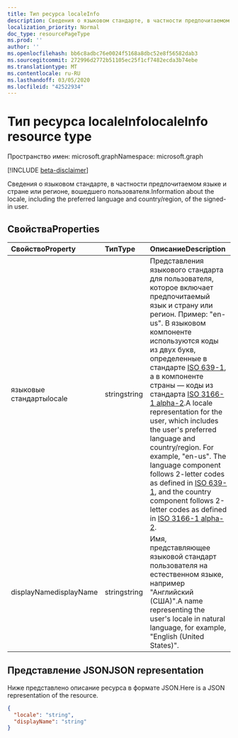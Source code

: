 ```yaml
---
title: Тип ресурса localeInfo
description: Сведения о языковом стандарте, в частности предпочитаемом языке и стране или регионе, вошедшего пользователя.
localization_priority: Normal
doc_type: resourcePageType
ms.prod: ''
author: ''
ms.openlocfilehash: bb6c8adbc76e0024f5168a8dbc52e8f56582dab3
ms.sourcegitcommit: 272996d2772b51105ec25f1cf7482ecda3b74ebe
ms.translationtype: MT
ms.contentlocale: ru-RU
ms.lasthandoff: 03/05/2020
ms.locfileid: "42522934"
---
```

# <a name="localeinfo-resource-type"></a><span data-ttu-id="cfb19-103">Тип ресурса localeInfo</span><span class="sxs-lookup"><span data-stu-id="cfb19-103">localeInfo resource type</span></span>

<span data-ttu-id="cfb19-104">Пространство имен: microsoft.graph</span><span class="sxs-lookup"><span data-stu-id="cfb19-104">Namespace: microsoft.graph</span></span>

[!INCLUDE [beta-disclaimer](../../includes/beta-disclaimer.md)]

<span data-ttu-id="cfb19-105">Сведения о языковом стандарте, в частности предпочитаемом языке и стране или регионе, вошедшего пользователя.</span><span class="sxs-lookup"><span data-stu-id="cfb19-105">Information about the locale, including the preferred language and country/region, of the signed-in user.</span></span>


## <a name="properties"></a><span data-ttu-id="cfb19-106">Свойства</span><span class="sxs-lookup"><span data-stu-id="cfb19-106">Properties</span></span>
| <span data-ttu-id="cfb19-107">Свойство</span><span class="sxs-lookup"><span data-stu-id="cfb19-107">Property</span></span>     | <span data-ttu-id="cfb19-108">Тип</span><span class="sxs-lookup"><span data-stu-id="cfb19-108">Type</span></span>   |<span data-ttu-id="cfb19-109">Описание</span><span class="sxs-lookup"><span data-stu-id="cfb19-109">Description</span></span>|
|:---------------|:--------|:----------|
|<span data-ttu-id="cfb19-110">языковые стандарты</span><span class="sxs-lookup"><span data-stu-id="cfb19-110">locale</span></span>|<span data-ttu-id="cfb19-111">string</span><span class="sxs-lookup"><span data-stu-id="cfb19-111">string</span></span>|<span data-ttu-id="cfb19-p101">Представления языкового стандарта для пользователя, которое включает предпочитаемый язык и страну или регион. Пример: "en-us". В языковом компоненте используются коды из двух букв, определенные в стандарте [ISO 639-1](https://www.iso.org/iso/home/standards/language_codes.htm), а в компоненте страны — коды из стандарта [ISO 3166-1 alpha-2](https://www.iso.org/iso/country_codes.htm).</span><span class="sxs-lookup"><span data-stu-id="cfb19-p101">A locale representation for the user, which includes the user's preferred language and country/region. For example, "en-us". The language component follows 2-letter codes as defined in [ISO 639-1](https://www.iso.org/iso/home/standards/language_codes.htm), and the country component follows 2-letter codes as defined in [ISO 3166-1 alpha-2](https://www.iso.org/iso/country_codes.htm).</span></span>|
|<span data-ttu-id="cfb19-115">displayName</span><span class="sxs-lookup"><span data-stu-id="cfb19-115">displayName</span></span>|<span data-ttu-id="cfb19-116">string</span><span class="sxs-lookup"><span data-stu-id="cfb19-116">string</span></span>|<span data-ttu-id="cfb19-117">Имя, представляющее языковой стандарт пользователя на естественном языке, например "Английский (США)".</span><span class="sxs-lookup"><span data-stu-id="cfb19-117">A name representing the user's locale in natural language, for example, "English (United States)".</span></span>|

## <a name="json-representation"></a><span data-ttu-id="cfb19-118">Представление JSON</span><span class="sxs-lookup"><span data-stu-id="cfb19-118">JSON representation</span></span>

<span data-ttu-id="cfb19-119">Ниже представлено описание ресурса в формате JSON.</span><span class="sxs-lookup"><span data-stu-id="cfb19-119">Here is a JSON representation of the resource.</span></span>

<!-- {
  "blockType": "resource",
  "optionalProperties": [

  ],
  "@odata.type": "microsoft.graph.localeInfo"
}-->

```json
{
  "locale": "string",
  "displayName": "string"
}

```

<!-- uuid: 8fcb5dbc-d5aa-4681-8e31-b001d5168d79
2015-10-25 14:57:30 UTC -->
<!--
{
  "type": "#page.annotation",
  "description": "localeInfo resource",
  "keywords": "",
  "section": "documentation",
  "tocPath": "",
  "suppressions": []
}
-->
